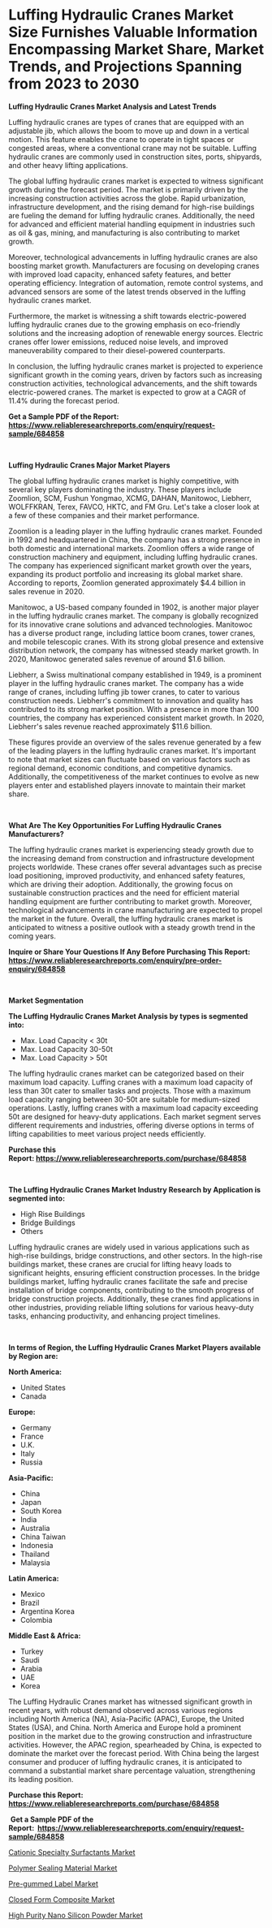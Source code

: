 <p><h1>Luffing Hydraulic Cranes Market Size Furnishes Valuable Information Encompassing Market Share, Market Trends, and Projections Spanning from 2023 to 2030</h1></p><p><strong>Luffing Hydraulic Cranes Market Analysis and Latest Trends</strong></p>
<p><p>Luffing hydraulic cranes are types of cranes that are equipped with an adjustable jib, which allows the boom to move up and down in a vertical motion. This feature enables the crane to operate in tight spaces or congested areas, where a conventional crane may not be suitable. Luffing hydraulic cranes are commonly used in construction sites, ports, shipyards, and other heavy lifting applications.</p><p>The global luffing hydraulic cranes market is expected to witness significant growth during the forecast period. The market is primarily driven by the increasing construction activities across the globe. Rapid urbanization, infrastructure development, and the rising demand for high-rise buildings are fueling the demand for luffing hydraulic cranes. Additionally, the need for advanced and efficient material handling equipment in industries such as oil & gas, mining, and manufacturing is also contributing to market growth.</p><p>Moreover, technological advancements in luffing hydraulic cranes are also boosting market growth. Manufacturers are focusing on developing cranes with improved load capacity, enhanced safety features, and better operating efficiency. Integration of automation, remote control systems, and advanced sensors are some of the latest trends observed in the luffing hydraulic cranes market.</p><p>Furthermore, the market is witnessing a shift towards electric-powered luffing hydraulic cranes due to the growing emphasis on eco-friendly solutions and the increasing adoption of renewable energy sources. Electric cranes offer lower emissions, reduced noise levels, and improved maneuverability compared to their diesel-powered counterparts.</p><p>In conclusion, the luffing hydraulic cranes market is projected to experience significant growth in the coming years, driven by factors such as increasing construction activities, technological advancements, and the shift towards electric-powered cranes. The market is expected to grow at a CAGR of 11.4% during the forecast period.</p></p>
<p><strong>Get a Sample PDF of the Report:&nbsp; <a href="https://www.reliableresearchreports.com/enquiry/request-sample/684858">https://www.reliableresearchreports.com/enquiry/request-sample/684858</a></strong></p>
<p>&nbsp;</p>
<p><strong>Luffing Hydraulic Cranes Major Market Players</strong></p>
<p><p>The global luffing hydraulic cranes market is highly competitive, with several key players dominating the industry. These players include Zoomlion, SCM, Fushun Yongmao, XCMG, DAHAN, Manitowoc, Liebherr, WOLFFKRAN, Terex, FAVCO, HKTC, and FM Gru. Let's take a closer look at a few of these companies and their market performance.</p><p>Zoomlion is a leading player in the luffing hydraulic cranes market. Founded in 1992 and headquartered in China, the company has a strong presence in both domestic and international markets. Zoomlion offers a wide range of construction machinery and equipment, including luffing hydraulic cranes. The company has experienced significant market growth over the years, expanding its product portfolio and increasing its global market share. According to reports, Zoomlion generated approximately $4.4 billion in sales revenue in 2020.</p><p>Manitowoc, a US-based company founded in 1902, is another major player in the luffing hydraulic cranes market. The company is globally recognized for its innovative crane solutions and advanced technologies. Manitowoc has a diverse product range, including lattice boom cranes, tower cranes, and mobile telescopic cranes. With its strong global presence and extensive distribution network, the company has witnessed steady market growth. In 2020, Manitowoc generated sales revenue of around $1.6 billion.</p><p>Liebherr, a Swiss multinational company established in 1949, is a prominent player in the luffing hydraulic cranes market. The company has a wide range of cranes, including luffing jib tower cranes, to cater to various construction needs. Liebherr's commitment to innovation and quality has contributed to its strong market position. With a presence in more than 100 countries, the company has experienced consistent market growth. In 2020, Liebherr's sales revenue reached approximately $11.6 billion.</p><p>These figures provide an overview of the sales revenue generated by a few of the leading players in the luffing hydraulic cranes market. It's important to note that market sizes can fluctuate based on various factors such as regional demand, economic conditions, and competitive dynamics. Additionally, the competitiveness of the market continues to evolve as new players enter and established players innovate to maintain their market share.</p></p>
<p>&nbsp;</p>
<p><strong>What Are The Key Opportunities For Luffing Hydraulic Cranes Manufacturers?</strong></p>
<p><p>The luffing hydraulic cranes market is experiencing steady growth due to the increasing demand from construction and infrastructure development projects worldwide. These cranes offer several advantages such as precise load positioning, improved productivity, and enhanced safety features, which are driving their adoption. Additionally, the growing focus on sustainable construction practices and the need for efficient material handling equipment are further contributing to market growth. Moreover, technological advancements in crane manufacturing are expected to propel the market in the future. Overall, the luffing hydraulic cranes market is anticipated to witness a positive outlook with a steady growth trend in the coming years.</p></p>
<p><strong>Inquire or Share Your Questions If Any Before Purchasing This Report: <a href="https://www.reliableresearchreports.com/enquiry/pre-order-enquiry/684858">https://www.reliableresearchreports.com/enquiry/pre-order-enquiry/684858</a></strong></p>
<p>&nbsp;</p>
<p><strong>Market Segmentation</strong></p>
<p><strong>The Luffing Hydraulic Cranes Market Analysis by types is segmented into:</strong></p>
<p><ul><li>Max. Load Capacity < 30t</li><li>Max. Load Capacity 30-50t</li><li>Max. Load Capacity > 50t</li></ul></p>
<p><p>The luffing hydraulic cranes market can be categorized based on their maximum load capacity. Luffing cranes with a maximum load capacity of less than 30t cater to smaller tasks and projects. Those with a maximum load capacity ranging between 30-50t are suitable for medium-sized operations. Lastly, luffing cranes with a maximum load capacity exceeding 50t are designed for heavy-duty applications. Each market segment serves different requirements and industries, offering diverse options in terms of lifting capabilities to meet various project needs efficiently.</p></p>
<p><strong>Purchase this Report:&nbsp;<a href="https://www.reliableresearchreports.com/purchase/684858">https://www.reliableresearchreports.com/purchase/684858</a></strong></p>
<p>&nbsp;</p>
<p><strong>The Luffing Hydraulic Cranes Market Industry Research by Application is segmented into:</strong></p>
<p><ul><li>High Rise Buildings</li><li>Bridge Buildings</li><li>Others</li></ul></p>
<p><p>Luffing hydraulic cranes are widely used in various applications such as high-rise buildings, bridge constructions, and other sectors. In the high-rise buildings market, these cranes are crucial for lifting heavy loads to significant heights, ensuring efficient construction processes. In the bridge buildings market, luffing hydraulic cranes facilitate the safe and precise installation of bridge components, contributing to the smooth progress of bridge construction projects. Additionally, these cranes find applications in other industries, providing reliable lifting solutions for various heavy-duty tasks, enhancing productivity, and enhancing project timelines.</p></p>
<p>&nbsp;</p>
<p><strong>In terms of Region, the Luffing Hydraulic Cranes Market Players available by Region are:</strong></p>
<p>
    <p> <strong> North America: </strong>
        <ul>
            <li>United States</li>
            <li>Canada</li>
        </ul>
        </p> 
    <p> <strong> Europe: </strong>
        <ul>
            <li>Germany</li>
            <li>France</li>
            <li>U.K.</li>
            <li>Italy</li>
            <li>Russia</li>
        </ul>
        </p> 
    <p> <strong> Asia-Pacific: </strong>
        <ul>
            <li>China</li>
            <li>Japan</li>
            <li>South Korea</li>
            <li>India</li>
            <li>Australia</li>
            <li>China Taiwan</li>
            <li>Indonesia</li>
            <li>Thailand</li>
            <li>Malaysia</li>
        </ul>
        </p> 
    <p> <strong> Latin America: </strong>
        <ul>
            <li>Mexico</li>
            <li>Brazil</li>
            <li>Argentina Korea</li>
            <li>Colombia</li>
        </ul>
        </p> 
    <p> <strong> Middle East & Africa: </strong>
        <ul>
            <li>Turkey</li>
            <li>Saudi</li>
            <li>Arabia</li>
            <li>UAE</li>
            <li>Korea</li>
        </ul>
    </p>
    </p>
<p><p>The Luffing Hydraulic Cranes market has witnessed significant growth in recent years, with robust demand observed across various regions including North America (NA), Asia-Pacific (APAC), Europe, the United States (USA), and China. North America and Europe hold a prominent position in the market due to the growing construction and infrastructure activities. However, the APAC region, spearheaded by China, is expected to dominate the market over the forecast period. With China being the largest consumer and producer of luffing hydraulic cranes, it is anticipated to command a substantial market share percentage valuation, strengthening its leading position.</p></p>
<p><strong>Purchase this Report: <a href="https://www.reliableresearchreports.com/purchase/684858">https://www.reliableresearchreports.com/purchase/684858</a></strong></p>
<p>&nbsp;<strong>Get a Sample PDF of the Report:&nbsp;&nbsp;<a href="https://www.reliableresearchreports.com/enquiry/request-sample/684858">https://www.reliableresearchreports.com/enquiry/request-sample/684858</a></strong></p>
<p><strong></strong></p>
<p><p><a href="https://github.com/amonskiyk/Market-Research-Report-List-1/blob/main/cationic-specialty-surfactants-market.md">Cationic Specialty Surfactants Market</a></p><p><a href="https://medium.com/@humanhydrohq/polymer-sealing-material-market-trends-and-market-analysis-forecasted-for-period-2023-2030-b1a69947059c">Polymer Sealing Material Market</a></p><p><a href="https://github.com/JameTravis/Market-Research-Report-List-2/blob/main/pre-gummed-label-market.md">Pre-gummed Label Market</a></p><p><a href="https://medium.com/@reportmines/closed-form-composite-market-research-report-its-history-and-forecast-2023-to-2030-a729ee63ea79">Closed Form Composite Market</a></p><p><a href="https://medium.com/@prakrishnarp23/high-purity-nano-silicon-powder-market-comprehensive-assessment-by-type-application-and-b7b84e1df71a">High Purity Nano Silicon Powder Market</a></p></p>